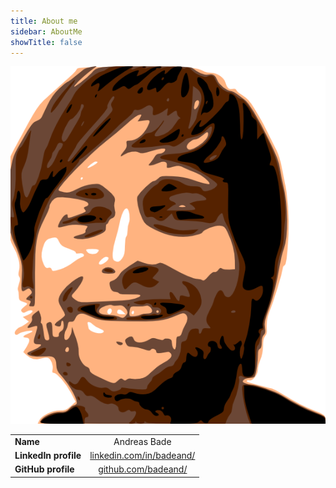 ```yaml
---
title: About me
sidebar: AboutMe
showTitle: false
---
```



![img](./badeand_portait.png "img")


|        |        | 
| ------------- |:-------------:| 
| **Name**      | Andreas Bade | 
| **LinkedIn profile**      |   [linkedin.com/in/badeand/](https://www.linkedin.com/in/badeand/)    | 
| **GitHub profile**      |   [github.com/badeand/](https://github.com/badeand/)    | 


